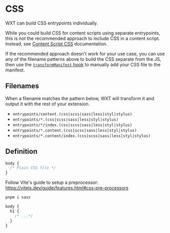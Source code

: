 # CSS

WXT can build CSS entrypoints individually.

While you could build CSS for content scripts using separate entrypoints, this is not the recommended approach to include CSS in a content script. Instead, see [Content Script CSS](/guide/content-scripts.md#css) documentation.

If the recommended approach doesn't work for your use case, you can use any of the filename patterns above to build the CSS separate from the JS, then use the [`transformManifest` hook](/config.md#transformmanifest) to manually add your CSS file to the manifest.

## Filenames

When a filename matches the pattern below, WXT will transform it and output it with the rest of your extension.

- `entrypoints/content.(css|scss|sass|less|styl|stylus)`
- `entrypoints/*.(css|scss|sass|less|styl|stylus)`
- `entrypoints/*/index.(css|scss|sass|less|styl|stylus)`
- `entrypoints/*.content.(css|scss|sass|less|styl|stylus)`
- `entrypoints/*.content/index.(css|scss|sass|less|styl|stylus)`

## Definition

```css
body {
  /* Plain CSS file */
}
```

Follow Vite's guide to setup a preprocessor: https://vitejs.dev/guide/features.html#css-pre-processors

```sh
pnpm i sass
```

```scss
body {
  h1 {
    /* ...*/
  }
}
```
